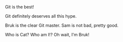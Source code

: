 Git is the best! 

Git definitely deserves all this hype.

Bruk is the clear Git master. 
Sam is not bad, pretty good.

Who is Cat?
Who am I!? Oh wait, I'm Bruk!